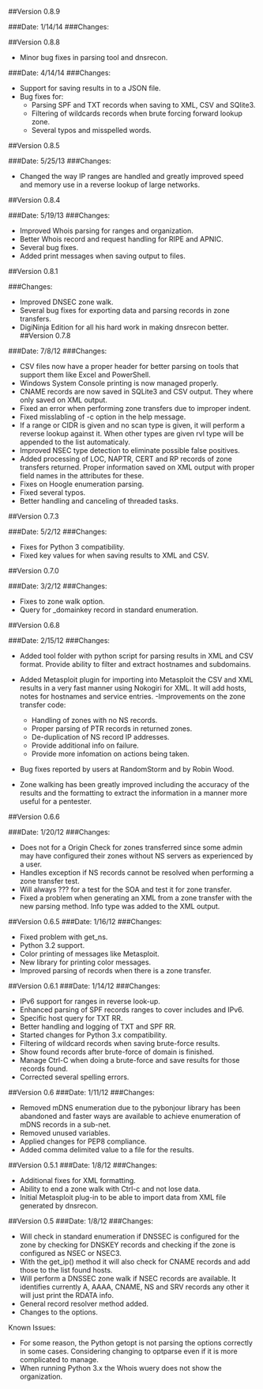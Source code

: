 ##Version 0.8.9

###Date: 1/14/14
###Changes:

##Version 0.8.8
- Minor bug fixes in parsing tool and dnsrecon.

###Date: 4/14/14
###Changes:
- Support for saving results in to a JSON file.
- Bug fixes for:
    - Parsing SPF and TXT records when saving to XML, CSV and SQlite3.
    - Filtering of wildcards records when brute forcing forward lookup zone.
    - Several typos and misspelled words.

##Version 0.8.5

###Date: 5/25/13
###Changes:
- Changed the way IP ranges are handled and greatly improved speed and memory use in a reverse lookup of large networks.

##Version 0.8.4

###Date: 5/19/13
###Changes:
- Improved Whois parsing for ranges and organization.
- Better Whois record and request handling for RIPE and APNIC.
- Several bug fixes.
- Added print messages when saving output to files.


##Version 0.8.1

###Changes:
- Improved DNSEC zone walk.
- Several bug fixes for exporting data and parsing records in zone transfers.
- DigiNinja Edition for all his hard work in making dnsrecon better.
##Version 0.7.8

###Date: 7/8/12
###Changes:
- CSV files now have a proper header for better parsing on tools that support them like Excel and PowerShell.
- Windows System Console printing is now managed properly.
- CNAME records are now saved in SQLite3 and CSV output. They where only saved on XML output.
- Fixed an error when performing zone transfers due to improper indent.
- Fixed misslabling of -c option in the help message.
- If a range or CIDR is given and no scan type is given, it will perform a reverse lookup against it. When other types are given rvl type will be appended to the list automaticaly.
- Improved NSEC type detection to eliminate possible false positives.
- Added processing of LOC, NAPTR, CERT and RP records of zone transfers returned. Proper information saved on XML output with proper field names in the attributes for these.
- Fixes on Hoogle enumeration parsing.
- Fixed several typos.
- Better handling and canceling of threaded tasks.

##Version 0.7.3

###Date: 5/2/12
###Changes:
- Fixes for Python 3 compatibility.
- Fixed key values for when saving results to XML and CSV.

##Version 0.7.0

###Date: 3/2/12
###Changes:
- Fixes to zone walk option.
- Query for _domainkey record in standard enumeration.

##Version 0.6.8

###Date: 2/15/12
###Changes:
- Added tool folder with python script for parsing results in XML and CSV format. Provide ability to filter and extract hostnames and subdomains.
- Added Metasploit plugin for importing into Metasploit the CSV and XML results in a very fast manner using Nokogiri for XML. It will add hosts, notes for hostnames and service entries.
-Improvements on the zone transfer code:

	- Handling of zones with no NS records.
	- Proper parsing of PTR records in returned zones.
	- De-duplication of NS record IP addresses.
	- Provide additional info on failure.
	- Provide more infomation on actions being taken.

- Bug fixes reported by users at RandomStorm and by Robin Wood.
- Zone walking has been greatly improved including the accuracy of the results and the formatting to extract the information in a manner more useful for a pentester.

##Version 0.6.6

###Date: 1/20/12
###Changes:
- Does not for a Origin Check for zones transferred since some admin may have configured their zones without NS servers as experienced by a user.
- Handles exception if NS records cannot be resolved when performing a zone transfer test.
- Will always ??? for a test for the SOA and test it for zone transfer.
- Fixed a problem when generating an XML from a zone transfer with the new parsing method. Info type was added to the XML output.

##Version 0.6.5
###Date: 1/16/12
###Changes:
- Fixed problem with get_ns.
- Python 3.2 support.
- Color printing of messages like Metasploit.
- New library for printing color messages.
- Improved parsing of records when there is a zone transfer.

##Version 0.6.1
###Date: 1/14/12
###Changes:
- IPv6 support for ranges in reverse look-up.
- Enhanced parsing of SPF records ranges to cover includes and IPv6.
- Specific host query for TXT RR.
- Better handling and logging of TXT and SPF RR.
- Started changes for Python 3.x compatibility.
- Filtering of wildcard records when saving brute-force  results.
- Show found records after brute-force of domain is finished.
- Manage Ctrl-C when doing a brute-force and save results for those records found.
- Corrected several spelling errors.

##Version 0.6
###Date: 1/11/12
###Changes:
- Removed mDNS enumeration due to the pybonjour library has been abandoned and faster ways are available to achieve enumeration of mDNS records in a sub-net.
- Removed unused variables.
- Applied changes for PEP8 compliance.
- Added comma delimited value to a file for the results.

##Version 0.5.1
###Date: 1/8/12
###Changes:
- Additional fixes for XML formatting.
- Ability to end a zone walk with Ctrl-c and not lose data.
- Initial Metasploit plug-in to be able to import data from XML file generated by dnsrecon.

##Version 0.5
###Date: 1/8/12
###Changes:
- Will check in standard enumeration if DNSSEC is configured for the zone by checking for DNSKEY records and checking if the zone is configured as NSEC or NSEC3.
- With the get_ip() method it will also check for CNAME records and add those to the list found hosts.
- Will perform a DNSSEC zone walk if NSEC records are available. It identifies currently A, AAAA, CNAME, NS and SRV records any other it will just print the RDATA info.
- General record resolver method added.
- Changes to the options.

Known Issues:
- For some reason, the Python getopt is not parsing the options correctly in some cases. Considering changing to optparse even if it is  more complicated to manage.
- When running Python 3.x the Whois wuery does not show the organization.

